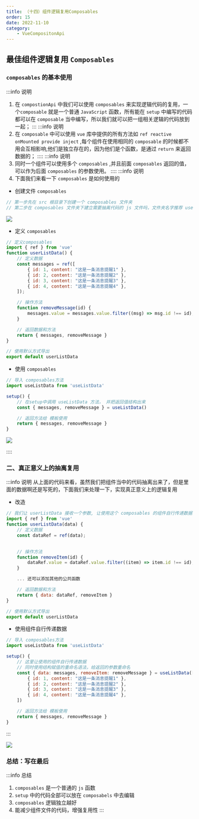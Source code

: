 ```yaml
---
title: （十四）组件逻辑复用Composables
order: 15
date: 2022-11-10
category:
    - VueCompositonApi
---
```


## 最佳组件逻辑复用 `Composables`

### `composables` 的基本使用
:::info 说明
1. 在 `compostionApi` 中我们可以使用 `composables` 来实现逻辑代码的复用，一个`composable` 就是一个普通 `JavaScript` 函数，所有能在 `setup` 中编写的代码都可以在 `composable` 当中编写，所以我们就可以把一组相关逻辑的代码放到一起；
:::
:::info 说明
2. 在 `composable` 中可以使用 `vue` 库中提供的所有方法如 `ref reactive onMounted provide inject` ,每个组件在使用相同的 `composable` 的时候都不用会互相影响,他们是独立存在的，因为他们是个函数，是通过 `return` 来返回数据的；
::::
:::info 说明
3. 同时一个组件可以使用多个 `composables` ,并且前面 `composables` 返回的值，可以作为后面 `composables` 的参数使用。
::::
:::info 说明
4. 下面我们来看一下 `composables` 是如何使用的
- 创建文件 `composables`
```js
// 第一步先在 src 根目录下创建一个 composables 文件夹
// 第二步在 composables 文件夹下建立需要抽离代码的 js 文件吗，文件夹名字推荐 use 开头
```

![](https://image.zswei.xyz/img/202211100946029.png)

- 定义 `composables`
```js
// 定义composables
import { ref } from 'vue'
function userListData() {
    // 定义数据
    const messages = ref([
        { id: 1, content: "这是一条消息提醒1" },
        { id: 2, content: "这是一条消息提醒2" },
        { id: 3, content: "这是一条消息提醒3" },
        { id: 4, content: "这是一条消息提醒4" },
    ]);

    // 操作方法
    function removeMessage(id) {
        messages.value = messages.value.filter((msg) => msg.id !== id);
    }

    // 返回数据和方法
    return { messages, removeMessage }
}

// 使用默认方式导出
export default userListData
```

- 使用 `composables`
```js
// 导入 composables方法
import useListData from 'useListData'

setup() {
    // 在setup中调用 useListData 方法， 并把返回值结构出来
    const { messages, removeMessage } = useListData()

    // 返回方法给 模板使用
    return { messages, removeMessage }
}
```

![](https://image.zswei.xyz/img/202211101010857.png)

::::


### 二、真正意义上的抽离复用
:::info 说明
从上面的代码来看，虽然我们把组件当中的代码抽离出来了，但是里面的数据啊还是写死的，下面我们来处理一下，实现真正意义上的逻辑复用

- 改造
```js
// 我们让 userListData 接收一个参数, 让使用这个 composables 的组件自行传递数据
import { ref } from 'vue'
function userListData(data) {
    // 定义数据
    const dataRef = ref(data);
    

    // 操作方法
    function removeItem(id) {
        dataRef.value = dataRef.value.filter((item) => item.id !== id);
    }

    ... 还可以添加其他的公共函数

    // 返回数据和方法
    return { data: dataRef, removeItem }
}

// 使用默认方式导出
export default userListData
```

- 使用组件自行传递数据
```js
// 导入 composables方法
import useListData from 'useListData'

setup() {
    // 这里让使用的组件自行传递数据
    // 同时使用结构赋值的重命名语法，给返回的参数重命名
    const { data: messages, removeItem: removeMessage } = useListData([
        { id: 1, content: "这是一条消息提醒1" },
        { id: 2, content: "这是一条消息提醒2" },
        { id: 3, content: "这是一条消息提醒3" },
        { id: 4, content: "这是一条消息提醒4" },
    ])

    // 返回方法给 模板使用
    return { messages, removeMessage }
}
```
:::

![](https://image.zswei.xyz/img/202211101046761.png)


### 总结：写在最后
:::info 总结
1. `composables` 是一个普通的 `js` 函数
2. `setup` 中的代码全部可以放在 `composabels` 中去编辑
3. `composables` 逻辑独立越好
4. 能减少组件文件的代码，增强复用性
:::
